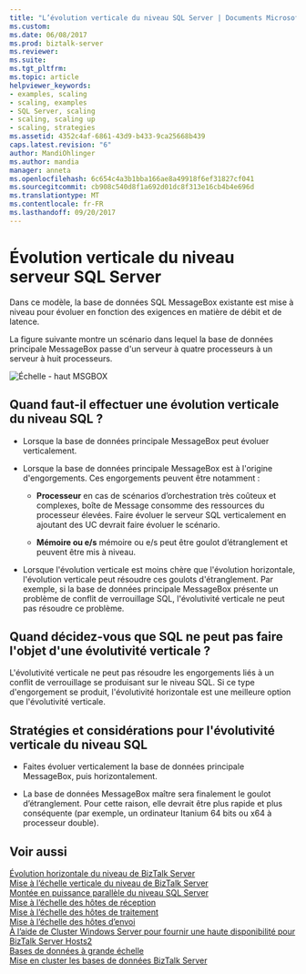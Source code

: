 ```yaml
---
title: "L’évolution verticale du niveau SQL Server | Documents Microsoft"
ms.custom: 
ms.date: 06/08/2017
ms.prod: biztalk-server
ms.reviewer: 
ms.suite: 
ms.tgt_pltfrm: 
ms.topic: article
helpviewer_keywords:
- examples, scaling
- scaling, examples
- SQL Server, scaling
- scaling, scaling up
- scaling, strategies
ms.assetid: 4352c4af-6861-43d9-b433-9ca25668b439
caps.latest.revision: "6"
author: MandiOhlinger
ms.author: mandia
manager: anneta
ms.openlocfilehash: 6c654c4a3b1bba166ae8a49918f6ef31827cf041
ms.sourcegitcommit: cb908c540d8f1a692d01dc8f313e16cb4b4e696d
ms.translationtype: MT
ms.contentlocale: fr-FR
ms.lasthandoff: 09/20/2017
---
```

# <a name="scaling-up-the-sql-server-tier"></a>Évolution verticale du niveau serveur SQL Server
Dans ce modèle, la base de données SQL MessageBox existante est mise à niveau pour évoluer en fonction des exigences en matière de débit et de latence.  
  
 La figure suivante montre un scénario dans lequel la base de données principale MessageBox passe d'un serveur à quatre processeurs à un serveur à huit processeurs.  
  
 ![Échelle &#45; haut MSGBOX](../core/media/scaleupmsgbox2.gif "ScaleUpMsgBox2")  
  
## <a name="when-to-scale-up-the-sql-tier"></a>Quand faut-il effectuer une évolution verticale du niveau SQL ?  
  
-   Lorsque la base de données principale MessageBox peut évoluer verticalement.  
  
-   Lorsque la base de données principale MessageBox est à l'origine d'engorgements. Ces engorgements peuvent être notamment :  
  
    -   **Processeur** en cas de scénarios d’orchestration très coûteux et complexes, boîte de Message consomme des ressources du processeur élevées. Faire évoluer le serveur SQL verticalement en ajoutant des UC devrait faire évoluer le scénario.  
  
    -   **Mémoire ou e/s** mémoire ou e/s peut être goulot d’étranglement et peuvent être mis à niveau.  
  
-   Lorsque l'évolution verticale est moins chère que l'évolution horizontale, l'évolution verticale peut résoudre ces goulots d'étranglement. Par exemple, si la base de données principale MessageBox présente un problème de conflit de verrouillage SQL, l'évolutivité verticale ne peut pas résoudre ce problème.  
  
## <a name="when-do-you-decide-sql-cannot-scale-up"></a>Quand décidez-vous que SQL ne peut pas faire l'objet d'une évolutivité verticale ?  
 L'évolutivité verticale ne peut pas résoudre les engorgements liés à un conflit de verrouillage se produisant sur le niveau SQL. Si ce type d'engorgement se produit, l'évolutivité horizontale est une meilleure option que l'évolutivité verticale.  
  
## <a name="strategies-and-considerations-for-scaling-up-the-sql-tier"></a>Stratégies et considérations pour l'évolutivité verticale du niveau SQL  
  
-   Faites évoluer verticalement la base de données principale MessageBox, puis horizontalement.  
  
-   La base de données MessageBox maître sera finalement le goulot d’étranglement. Pour cette raison, elle devrait être plus rapide et plus conséquente (par exemple, un ordinateur Itanium 64 bits ou x64 à processeur double).  
  
## <a name="see-also"></a>Voir aussi  
 [Évolution horizontale du niveau de BizTalk Server](../core/scaling-out-the-biztalk-server-tier.md)   
 [Mise à l’échelle verticale du niveau de BizTalk Server](../core/scaling-up-the-biztalk-server-tier.md)   
 [Montée en puissance parallèle du niveau SQL Server](../core/scaling-out-the-sql-server-tier.md)   
 [Mise à l’échelle des hôtes de réception](../core/scaled-out-receiving-hosts.md)   
 [Mise à l’échelle des hôtes de traitement](../core/scaled-out-processing-hosts.md)   
 [Mise à l’échelle des hôtes d’envoi](../core/scaled-out-sending-hosts.md)   
 [À l’aide de Cluster Windows Server pour fournir une haute disponibilité pour BizTalk Server Hosts2](../core/use-windows-cluster-to-provide-high-availability-for-biztalk-hosts.md)   
 [Bases de données à grande échelle](../core/scaled-out-databases.md)   
 [Mise en cluster les bases de données BizTalk Server](../core/clustering-the-biztalk-server-databases1.md)